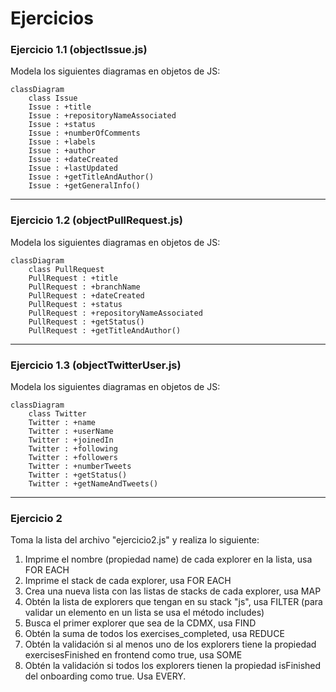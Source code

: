 # Ejercicios

### Ejercicio 1.1 (objectIssue.js)
Modela los siguientes diagramas en objetos de JS:

```mermaid
classDiagram
    class Issue
    Issue : +title
    Issue : +repositoryNameAssociated
    Issue : +status
    Issue : +numberOfComments
    Issue : +labels
    Issue : +author
    Issue : +dateCreated
    Issue : +lastUpdated
    Issue : +getTitleAndAuthor()
    Issue : +getGeneralInfo()
```
---
### Ejercicio 1.2 (objectPullRequest.js)
Modela los siguientes diagramas en objetos de JS:

```mermaid
classDiagram
    class PullRequest
    PullRequest : +title
    PullRequest : +branchName
    PullRequest : +dateCreated
    PullRequest : +status
    PullRequest : +repositoryNameAssociated
    PullRequest : +getStatus()
    PullRequest : +getTitleAndAuthor()
```
---
### Ejercicio 1.3 (objectTwitterUser.js)
Modela los siguientes diagramas en objetos de JS:

```mermaid
classDiagram
    class Twitter
    Twitter : +name
    Twitter : +userName
    Twitter : +joinedIn
    Twitter : +following
    Twitter : +followers
    Twitter : +numberTweets
    Twitter : +getStatus()
    Twitter : +getNameAndTweets()
```
---
### Ejercicio 2

Toma la lista del archivo "ejercicio2.js" y realiza lo siguiente:

1. Imprime el nombre (propiedad name) de cada explorer en la lista, usa FOR EACH  
1. Imprime el stack de cada explorer, usa FOR EACH  
1. Crea una nueva lista con las listas de stacks de cada explorer, usa MAP  
1. Obtén la lista de explorers que tengan en su stack "js", usa FILTER (para validar un elemento en un lista se usa el método includes)  
1. Busca el primer explorer que sea de la CDMX, usa FIND  
1. Obtén la suma de todos los exercises_completed, usa REDUCE  
1. Obtén la validación si al menos uno de los explorers tiene la propiedad exercisesFinished en frontend como true, usa SOME  
1. Obtén la validación si todos los explorers tienen la propiedad isFinished del onboarding como true. Usa EVERY.  

